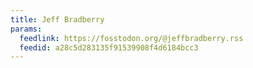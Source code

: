 ```yaml
---
title: Jeff Bradberry
params:
  feedlink: https://fosstodon.org/@jeffbradberry.rss
  feedid: a28c5d283135f91539908f4d6184bcc3
---
```


